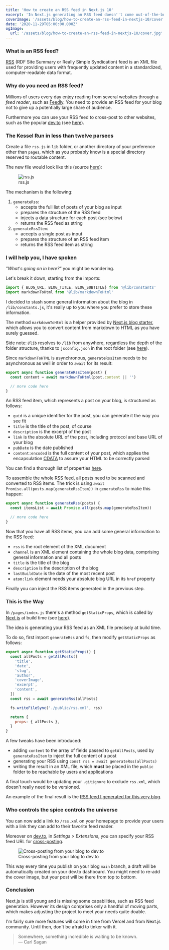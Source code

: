 ```yaml
---
title: 'How to create an RSS feed in Next.js 10'
excerpt: 'In Next.js generating an RSS feed doesn''t come out-of-the-box. This guide will walk you through the short but not so straightforward process to create an RSS feed for your Next.js 10 blog.'
coverImage: '/assets/blog/how-to-create-an-rss-feed-in-nextjs-10/cover.jpg'
date: '2020-11-29T05:00:00.000Z'
ogImage:
  url: '/assets/blog/how-to-create-an-rss-feed-in-nextjs-10/cover.jpg'
---
```


### What is an RSS feed?

[RSS](https://en.wikipedia.org/wiki/RSS) (RDF Site Summary or Really Simple Syndication) feed is an XML file used for providing users with frequently updated content in a standardized, computer-readable data format.

### Why do you need an RSS feed?

Millions of users every day enjoy reading from several websites through a *feed reader*, such as [Feedly](https://feedly.com/). You need to provide an RSS feed for your blog not to give up a potentially large share of audience.

Furthermore you can use your RSS feed to cross-post to other websites, such as the popular [dev.to](https://dev.to/) (see [here](#cross-posting-from-blog-to-devto)).

### The Kessel Run in less than twelve parsecs

Create a file `rss.js` in `lib` folder, or another directory of your preference other than `pages`, which as you probably know is a special directory reserved to routable content.

The new file would look like this (source [here](https://gist.github.com/riccardobevilacqua/d3820b80718517448d8ad6c8151fc9ac)):

<figure class="image" aria-label="rss.js">
<img
  src="/assets/blog/how-to-create-an-rss-feed-in-nextjs-10/rss-js.jpg"
  alt="rss.js"
  style="max-height: 600px;"
/>
<figcaption>rss.js</figcaption>
</figure>

The mechanism is the following:

1. `generateRss`:
    - accepts the full list of posts of your blog as input
    - prepares the structure of the RSS feed
    - injects a data structure for each post (see below)
    - returns the RSS feed as string
1. `generateRssItem`:
    - accepts a single post as input
    - prepares the structure of an RSS feed item
    - returns the RSS feed item as string

### I will help you, I have spoken

*"What's going on in here?"* you might be wondering.

Let's break it down, starting from the imports:

```javascript
import { BLOG_URL, BLOG_TITLE, BLOG_SUBTITLE} from '@lib/constants'
import markdownToHtml from '@lib/markdownToHtml'
```

I decided to stash some general information about the blog in `/lib/constants.js`, it's really up to you where you prefer to store these information.

The method `markdownToHtml` is a helper provided by [Next.js blog starter](https://github.com/vercel/next.js/tree/canary/examples/blog-starter), which allows you to convert content from markdown to HTML as you have surely guessed.

Side note: `@lib` resolves to `/lib` from anywhere, regardless the depth of the folder structure, thanks to `jsconfig.json` in the root folder (see [here](https://code.visualstudio.com/docs/languages/jsconfig#_using-webpack-aliases)).

Since `markdownToHTML` is asynchronous, `generateRssItem` needs to be asynchronous as well in order to `await` for its result:

```javascript
export async function generateRssItem(post) {
  const content = await markdownToHtml(post.content || '')

  // more code here
}
```

An RSS feed item, which represents a post on your blog, is structured as follows:

- `guid` is a unique identifier for the post, you can generate it the way you see fit
- `title` is the title of the post, of course
- `description` is the excerpt of the post
- `link` is the absolute URL of the post, including protocol and base URL of your blog
- `pubDate` is the date published
- `content:encoded` is the full content of your post, which applies the encapsulation [CDATA](https://en.wikipedia.org/wiki/CDATA) to assure your HTML to be correctly parsed

You can find a thorough list of properties [here](https://www.rssboard.org/rss-profile).

To assemble the whole RSS feed, all posts need to be scanned and converted to RSS items. The trick is using `await Promise.all(posts.map(generateRssItem))` in `generateRss` to make this happen:

```javascript
export async function generateRss(posts) {
  const itemsList = await Promise.all(posts.map(generateRssItem))

  // more code here
}
```

Now that you have all RSS items, you can add some general information to the RSS feed:

- `rss` is the root element of the XML document
- `channel` is an XML element containing the whole blog data, comprising general information and all posts
- `title` is the title of the blog
- `description` is the description of the blog
- `lastBuildDate` is the date of the most recent post
- `atom:link` element needs your absolute blog URL in its `href` property

Finally you can inject the RSS items generated in the previous step.

### This is the Way

In `/pages/index.js` there's a method `getStaticProps`, which is called by [Next.js](https://nextjs.org/) at build time (see [here](https://nextjs.org/docs/basic-features/data-fetching#getstaticprops-static-generation)).

The idea is generating your RSS feed as an XML file precisely at build time.

To do so, first import `generateRss` and `fs`, then modify `getStaticProps` as follows:

```javascript
export async function getStaticProps() {
  const allPosts = getAllPosts([
    'title',
    'date',
    'slug',
    'author',
    'coverImage',
    'excerpt',
    'content',
  ])
  const rss = await generateRss(allPosts)

  fs.writeFileSync('./public/rss.xml', rss)

  return {
    props: { allPosts },
  }
}
```

A few tweaks have been introduced:

- adding `content` to the array of fields passed to `getAllPosts`, used by `generateRssItem` to inject the full content of a post
- generating your RSS using `const rss = await generateRss(allPosts)`
- writing the result in an XML file, which **must** be placed in the `public` folder to be reachable by users and applications

A final touch would be updating your `.gitignore` to exclude `rss.xml`, which doesn't really need to be versioned.

An example of the final result is the [RSS feed I generated for this very blog](https://riccardo.codes/rss.xml).

### Who controls the spice controls the universe

You can now add a link to `/rss.xml` on your homepage to provide your users with a link they can add to their favorite feed reader.

<a id="cross-posting-from-blog-to-devto"></a>

Moreover on [dev.to](https://dev.to/), in *Settings > Extensions*, you can specify your RSS feed URL for [cross-posting](https://dictionary.cambridge.org/dictionary/english/cross-posting).

<figure class="image" aria-label="Cross-posting from your blog to dev.to">
<img
  src="/assets/blog/how-to-create-an-rss-feed-in-nextjs-10/devto-cross-posting-via-rss-feed.jpeg"
  alt="Cross-posting from your blog to dev.to"
  style="max-height: 300px;"
/>
<figcaption>Cross-posting from your blog to dev.to</figcaption>
</figure>

This way every time you publish on your blog `main` branch, a draft will be automatically created on your dev.to dashboard. You might need to re-add the cover image, but your post will be there from top to bottom.

### Conclusion

Next.js is still young and is missing some capabilities, such as RSS feed generation. However its design comprises only a handful of moving parts, which makes adjusting the project to meet your needs quite doable.

I'm fairly sure more features will come in time from Vercel and from Next.js community. Until then, don't be afraid to tinker with it.

> Somewhere, something incredible is waiting to be known.  
― Carl Sagan
